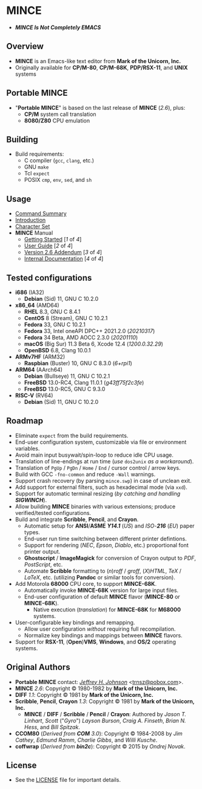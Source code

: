 # MINCE

* ***MINCE Is Not Completely EMACS***

## Overview

* **MINCE** is an Emacs-like text editor from **Mark of the Unicorn, Inc.**
* Originally available for **CP/M-80**, **CP/M-68K**, **PDP/RSX-11**, and **UNIX** systems

## Portable MINCE

* "**Portable MINCE**" is based on the last release of **MINCE** (*2.6*), plus:
  * **CP/M** system call translation
  * **8080/Z80** CPU emulation

## Building

* Build requirements:
  * C compiler (`gcc`, `clang`, etc.)
  * GNU `make`
  * Tcl `expect`
  * POSIX `cmp`, `env`, `sed`, and `sh`

## Usage

* [Command Summary](doc/scomm.doc)
* [Introduction](doc/prgintro.doc)
* [Character Set](doc/ascii.txt)
* **MINCE** Manual
  * [Getting Started](manual/MINCE_Install_Guide.pdf) [*1* of *4*]
  * [User Guide](manual/MINCE_User_Guide.pdf) [*2* of *4*]
  * [Version 2.6 Addendum](manual/MINCE_Addendum.pdf) [*3* of *4*]
  * [Internal Documentation](manual/MINCE_Internal_Documentation.pdf) [*4* of *4*]

## Tested configurations

* **i686** (IA32)
  * **Debian** (Sid) 11, GNU C 10.2.0
* **x86**\_**64** (AMD64)
  * **RHEL** 8.3, GNU C 8.4.1
  * **CentOS** 8 (Stream), GNU C 10.2.1
  * **Fedora** 33, GNU C 10.2.1
  * **Fedora** 33, Intel oneAPI DPC++ 2021.2.0 (*20210317*)
  * **Fedora** 34 Beta, AMD AOCC 2.3.0 (*20201110*)
  * **macOS** (Big Sur) 11.3 Beta 6, Xcode 12.4 (*1200.0.32.29*)
  * **OpenBSD** 6.8, Clang 10.0.1
* **ARMv7HF** (ARM32)
  * **Raspbian** (Buster) 10, GNU C 8.3.0 (*6+rpi1*)
* **ARM64** (AArch64)
  * **Debian** (Bullseye) 11, GNU C 10.2.1
  * **FreeBSD** 13.0-RC4, Clang 11.0.1 (*g43ff75f2c3fe*)
  * **FreeBSD** 13.0-RC5, GNU C 9.3.0
* **RISC-V** (RV64)
  * **Debian** (Sid) 11, GNU C 10.2.0

## Roadmap

* Eliminate `expect` from the build requirements.
* End-user configuration system, customizable via file or environment variables.
* Avoid main input busywait/spin-loop to reduce idle CPU usage.
* Translation of line-endings at run time (*use* `dos2unix` *as* *a* *workaround*).
* Translation of `PgUp` / `PgDn` / `Home` / `End` / cursor control / arrow keys.
* Build with GCC `-fno-common` and reduce `-Wall` warnings.
* Support crash recovery (by parsing `mince.swp`) in case of unclean exit.
* Add support for external filters, such as hexadecimal mode (via `xxd`).
* Support for automatic terminal resizing (_by catching and handling **SIGWINCH**_).
* Allow building **MINCE** binaries with various extensions; produce verified/tested configurations.
* Build and integrate **Scribble**, **Pencil**, and **Crayon**.
  * Automatic setup for **ANSI**/**ASME** _**Y14.1**_ (*US*) and *ISO*-_**216**_ (*EU*) paper types.
  * End-user run time switching between different printer defintions.
  * Support for rendering (*NEC*, *Epson*, *Diablo*, etc.) proportional font printer output.
  * **Ghostscript** / **ImageMagick** for conversion of Crayon output to *PDF*, *PostScript*, etc.
  * Automate **Scribble** formatting to (*n*)*roff* / *groff*, (*X*)*HTML*, *TeX* / *LaTeX*, etc. (utilizing **Pandoc** or similar tools for conversion).
* Add Motorola **68000** CPU core, to support **MINCE-68K**.
  * Automatically invoke **MINCE-68K** version for large input files.
  * End-user configuration of default **MINCE** flavor (**MINCE-80** or **MINCE-68K**).
    * Native execution (*translation*) for **MINCE-68K** for **M68000** systems.
* User-configurable key bindings and remapping.
  * Allow user configuration *without* requiring full recompilation.
  * Normalize key bindings and mappings between **MINCE** flavors.
* Support for **RSX-11**, (**Open**)**VMS**, **Windows**, and **OS/2** operating systems.

## Original Authors

* **Portable MINCE** contact: *[Jeffrey H. Johnson](https://github.com/johnsonjh/pmince)* \<[trnsz@pobox.com](mailto:trnsz@pobox.com)\>.
* **MINCE** *2.6*: Copyright © 1980-1982 by **Mark of the Unicorn, Inc.**
* **DIFF** *1.1*: Copyright © 1981 by **Mark of the Unicorn, Inc.**
* **Scribble**, **Pencil**, **Crayon** *1.3*: Copyright © 1981 by **Mark of the Unicorn, Inc.**
  * **MINCE** / **DIFF** / **Scribble** / **Pencil** / **Crayon**: Authored by *Jason* *T.* *Linhart*, *Scott* ("*Gyro*") *Layson* *Burson*, *Craig* *A.* *Finseth*, *Brian* *N.* *Hess*, and *Bill* *Spitzak*.
* **CCOM80** (_Derived from **COM** 3.0_): Copyright © 1984-2008 by *Jim* *Cathey*, *Edmund* *Ramm*, *Charlie* *Gibbs*, and *Willi* *Kusche*.
* **coffwrap** (_Derived from **bin2c**_): Copyright © 2015 by *Ondrej* *Novak*.

## License

* See the [LICENSE](/LICENSE.md) file for important details.
